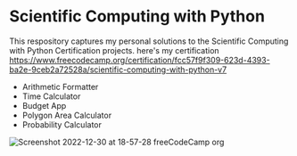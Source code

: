 # Scientific Computing with Python

This respository captures my personal solutions to the Scientific Computing with Python Certification projects.
here's my certification https://www.freecodecamp.org/certification/fcc57f9f309-623d-4393-ba2e-9ceb2a72528a/scientific-computing-with-python-v7
- Arithmetic Formatter
- Time Calculator
- Budget App
- Polygon Area Calculator
- Probability Calculator

![Screenshot 2022-12-30 at 18-57-28 freeCodeCamp org](https://user-images.githubusercontent.com/65375259/210099379-696ce10e-1650-4813-a0bb-a179668529d9.png)
